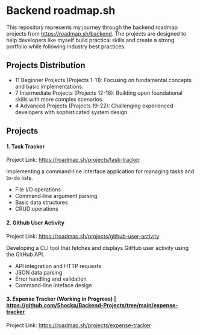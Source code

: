 # Backend roadmap.sh
This repository represents my journey through the backend roadmap projects from https://roadmap.sh/backend.
The projects are designed to help developers like myself build practical skills and create a strong portfolio while following industry best practices.

## Projects Distribution
- 11 Beginner Projects (Projects 1-11): Focusing on fundamental concepts and basic implementations.
- 7 Intermediate Projects (Projects 12-18): Building upon foundational skills with more complex scenarios.
- 4 Advanced Projects (Projects 19-22): Challenging experienced developers with sophisticated system design.

## Projects
#### 1. Task Tracker
Project Link: https://roadmap.sh/projects/task-tracker

Implementing a command-line interface application for managing tasks and to-do lists.
- File I/O operations
- Command-line argument parsing
- Basic data structures
- CRUD operations

#### 2. Github User Activity
Project Link: https://roadmap.sh/projects/github-user-activity

Developing a CLI tool that fetches and displays GitHub user activity using the GitHub API.
- API integration and HTTP requests
- JSON data parsing
- Error handling and validation
- Command-line inteface design

#### 3. Expense Tracker (Working in Progress) | https://github.com/Shockp/Backend-Projects/tree/main/expense-tracker
Project Link: https://roadmap.sh/projects/expense-tracker
